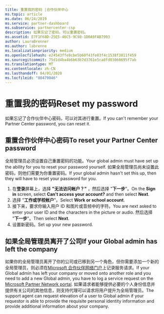 ```yaml
---
title: 重置我的密码 |合作伙伴中心
ms.topic: article
ms.date: 06/24/2019
ms.service: partner-dashboard
ms.subservice: partnercenter-csp
description: 如果忘记了密码，可以重置密码。
ms.assetid: E7F1F68D-25E5-46C5-9C98-1D0A9FAB7993
author: LauraBrenner
ms.author: labrenne
ms.localizationpriority: medium
ms.openlocfilehash: e24543ffe9cbe5b60f43fe03f4c1538f3811f459
ms.sourcegitcommit: 75d1d4ba4b6b63b7d3761e5ca8fd03060695f7ab
ms.translationtype: MT
ms.contentlocale: zh-CN
ms.lasthandoff: 04/01/2020
ms.locfileid: "80479046"
---
```

# <a name="reset-my-password"></a><span data-ttu-id="2e06f-103">重置我的密码</span><span class="sxs-lookup"><span data-stu-id="2e06f-103">Reset my password</span></span>

<span data-ttu-id="2e06f-104">如果忘记了合作伙伴中心密码，可以对其进行重置。</span><span class="sxs-lookup"><span data-stu-id="2e06f-104">If you can't remember your Partner Center password, you can reset it.</span></span>

## <a name="to-reset-your-partner-center-password"></a><span data-ttu-id="2e06f-105">重置合作伙伴中心密码</span><span class="sxs-lookup"><span data-stu-id="2e06f-105">To reset your Partner Center password</span></span>

<span data-ttu-id="2e06f-106">全局管理员必须设置自己重置密码的功能。</span><span class="sxs-lookup"><span data-stu-id="2e06f-106">Your global admin must have set up the ability for you to reset your password yourself.</span></span> <span data-ttu-id="2e06f-107">如果全局管理员尚未设置此密码，则他们需要为你重置密码。</span><span class="sxs-lookup"><span data-stu-id="2e06f-107">If your global admin hasn't set this up, then they will have to reset your password for you.</span></span> 

1. <span data-ttu-id="2e06f-108">在**登录**屏幕上，选择 **"无法访问帐户？"** ，然后选择 "**下一步**"。</span><span class="sxs-lookup"><span data-stu-id="2e06f-108">On the **Sign in** screen, select **Can't access your account?** and then select **Next**.</span></span>
2. <span data-ttu-id="2e06f-109">选择 "**工作或学校帐户**"。</span><span class="sxs-lookup"><span data-stu-id="2e06f-109">Select **Work or school account**.</span></span>
3. <span data-ttu-id="2e06f-110">接下来，要求你输入用户 ID 和图片或音频中的字符。</span><span class="sxs-lookup"><span data-stu-id="2e06f-110">You are next asked to enter your user ID and the characters in the picture or audio.</span></span> <span data-ttu-id="2e06f-111">然后选择 "**下一步**"。</span><span class="sxs-lookup"><span data-stu-id="2e06f-111">Then select **Next**.</span></span>
4. <span data-ttu-id="2e06f-112">设置新密码。</span><span class="sxs-lookup"><span data-stu-id="2e06f-112">Set up your new password.</span></span>

## <a name="if-your-global-admin-has-left-the-company"></a><span data-ttu-id="2e06f-113">如果全局管理员离开了公司</span><span class="sxs-lookup"><span data-stu-id="2e06f-113">If your Global admin has left the company</span></span>

<span data-ttu-id="2e06f-114">如果你的全局管理员离开了你的公司或已移到另一个角色，但你需要添加一个新的全局管理员，则必须在[Microsoft 合作伙伴网络门户](https://partner.microsoft.com/commercial#/)上记录服务请求。</span><span class="sxs-lookup"><span data-stu-id="2e06f-114">If your Global admin has left your company or moved onto another role and you need to add a new Global admin, you have to log a service request on the [Microsoft Partner Network portal](https://partner.microsoft.com/commercial#/).</span></span> <span data-ttu-id="2e06f-115">如果请求者能够提供必要的个人身份信息并提供有关公司的其他信息，则支持代理可以请求将用户提升为全局管理员。</span><span class="sxs-lookup"><span data-stu-id="2e06f-115">The support agent can request elevation of a user to Global admin if your requestor is able to provide the requisite personal identity information and provide additional information about your company.</span></span>
